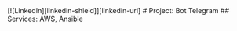 <div algin="center">[![LinkedIn][linkedin-shield]][linkedin-url] </algin>
# Project: Bot Telegram
## Services: AWS, Ansible

<!-- LINKS & IMAGES -->
[linkedin-shield]: https://www.flaticon.com/free-icon/linkedin_174857
[linkedin-url]: https://linkedin.com/in/ygalidan
